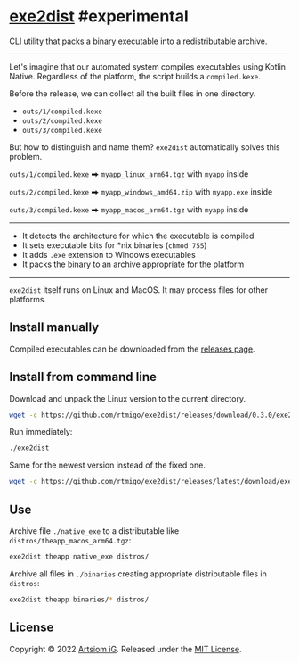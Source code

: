 # [exe2dist](https://github.com/rtmigo/exe2dist) #experimental

CLI utility that packs a binary executable into a redistributable archive. 

--------------------------------------------------------------------------------

Let's imagine that our automated system compiles executables using Kotlin
Native. Regardless of the platform, the script builds a `compiled.kexe`.

Before the release, we can collect all the built files in one directory.

* `outs/1/compiled.kexe`
* `outs/2/compiled.kexe`
* `outs/3/compiled.kexe`

But how to distinguish and name them? `exe2dist` automatically solves this
problem.

`outs/1/compiled.kexe` ⮕ `myapp_linux_arm64.tgz` with `myapp` inside

`outs/2/compiled.kexe` ⮕ `myapp_windows_amd64.zip` with `myapp.exe` inside

`outs/3/compiled.kexe` ⮕ `myapp_macos_arm64.tgz` with `myapp` inside


--------------------------------------------------------------------------------
* It detects the architecture for which the executable is compiled
* It sets executable bits for *nix binaries (`chmod 755`)
* It adds `.exe` extension to Windows executables 
* It packs the binary to an archive appropriate for the platform
--------------------------------------------------------------------------------

`exe2dist` itself runs on Linux and MacOS. It may process files for other
platforms.

## Install manually

Compiled executables can be downloaded from the [releases page](https://github.com/rtmigo/exe2dist_dart/releases).

## Install from command line

Download and unpack the Linux version to the current directory.

```bash
wget -c https://github.com/rtmigo/exe2dist/releases/download/0.3.0/exe2dist_linux_amd64.tgz -O - | tar -xz
```

Run immediately:

```bash
./exe2dist
```

Same for the newest version instead of the fixed one.

```bash
wget -c https://github.com/rtmigo/exe2dist/releases/latest/download/exe2dist_linux_amd64.tgz -O - | tar -xz
```

## Use

Archive file `./native_exe` to a distributable 
like `distros/theapp_macos_arm64.tgz`:

```bash
exe2dist theapp native_exe distros/
```

Archive all files in `./binaries` creating appropriate distributable files in 
`distros`:

```bash
exe2dist theapp binaries/* distros/
```

## License

Copyright © 2022 [Artsiom iG](https://github.com/rtmigo).
Released under the [MIT License](LICENSE).
